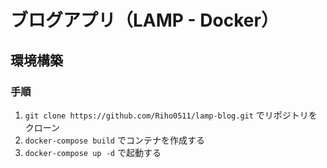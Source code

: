 # ブログアプリ（LAMP - Docker）
## 環境構築
### 手順
1. `git clone https://github.com/Riho0511/lamp-blog.git` でリポジトリをクローン
2. `docker-compose build` でコンテナを作成する
3. `docker-compose up -d` で起動する
